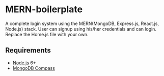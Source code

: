 # MERN-boilerplate

A complete login system using the MERN(MongoDB, Express.js, React.js, Node.js) stack.
User can signup using his/her credentials and can login.
Replace the Home.js file with your own.

## Requirements

- [Node.js](https://nodejs.org/en/) 6+
- [MongoDB Compass](https://www.mongodb.com/products/compass)

